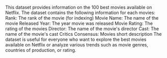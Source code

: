 This dataset provides information on the 100 best movies available on Netflix. The dataset contains the following information for each movies:
Rank: The rank of the movie (for indexing)
Movie Name: The name of the movie
Released Year: The year movie was released
Movie Rating: The rating of the movies
Director: The name of the movie's director
Cast: The name of the movie's cast
Critics Consensus: Movies short description
The dataset is useful for everyone who want to explore the best movies available on Netflix or analyze various trends such as movie genres, countries of production, or rating.
